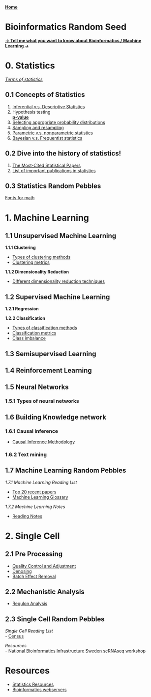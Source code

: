 **[Home](https://yolanda-ht.github.io/BioinformaticsRandomSeed/)**

# Bioinformatics Random Seed
**[-> Tell me what you want to know about Bioinformatics / Machine Learning ->](https://github.com/Yolanda-HT/BioinformaticsRandomSeed/issues/new)**

# 0. Statistics <br>
   *[Terms of statistics](Statistics/StatisticsTerms.MD)*
## 0.1 Concepts of Statistics
1. [Inferential v.s. Descriptive Statistics](Statistics/InferentialAndDescriptiveStatistics.MD)
2. Hypothesis testing <br>
**[p-value](Statistics/p-value.MD)**
3. [Selecting appropriate probability distributions](Statistics/Distributions.MD)
4. [Sampling and resampling](Statistics/SamplingAndResampling.MD)
5. [Parametric v.s. nonparametric statistics](Statistics/ParametricAndNonparametric.MD)
6. [Bayesian v.s. Frequentist statistics](Statistics/BayesianAndFrequentist.MD)

## 0.2 Dive into the history of statistics!
1. [The Most-Cited Statistical Papers](http://citeseerx.ist.psu.edu/viewdoc/download?doi=10.1.1.231.5042&rep=rep1&type=pdf)
2. [List of important publications in statistics](https://en.wikipedia.org/wiki/List_of_important_publications_in_statistics)

## 0.3 Statistics Random Pebbles
[Fonts for math](Statistics/Fonts_for_math.pdf)

# 1. Machine Learning

## 1.1 Unsupervised Machine Learning

**1.1.1 Clustering**
   - [Types of clustering methods](machineLearning/Unsupervised/DifferentClusteringMethods.MD)
   - [Clustering metrics](machineLearning/Unsupervised/ClusteringMetrics.MD)
   
**1.1.2 Dimensionality Reduction**
   - [Different dimensionality reduction techniques](machineLearning/Unsupervised/DimensionalityReduction.MD)

## 1.2 Supervised Machine Learning

**1.2.1 Regression**

**1.2.2 Classification**
   - [Types of classification methods](machineLearning/Supervised/DifferentClassificationMethods.MD)
   - [Classification metrics](machineLearning/Supervised/ClassificationMetrics.MD)
   - [Class imbalance](machineLearning/Supervised/ClassImbalance.MD)

## 1.3 Semisupervised Learning

## 1.4 Reinforcement Learning

## 1.5 Neural Networks

### 1.5.1 Types of neural networks

## 1.6 Building Knowledge network
### 1.6.1 Causal Inference
  - [Causal Inference Methodology](machineLearning/KnowledgeNetwork/CausalInferenceMethodology.MD)
    
### 1.6.2 Text mining


## 1.7 Machine Learning Random Pebbles
  *1.7.1 Machine Learning Reading List*
   - [Top 20 recent papers](https://www.kdnuggets.com/2017/04/top-20-papers-machine-learning.html)
   - [Machine Learning Glossary](https://ml-cheatsheet.readthedocs.io/en/latest/index.html)

  *1.7.2 Machine Learning Notes*
  - [Reading Notes](machineLearning/ReadingNotes)


   
# 2. Single Cell
## 2.1 Pre Processing
   - [Quality Control and Adjustment](/SingleCell/QualityControl_Adjustment.MD)
   - [Denosing](/SingleCell/Denoising.MD)
   - [Batch Effect Removal](/SingleCell/Combat.MD)

## 2.2 Mechanistic Analysis
   - [Regulon Analysis](SingleCell/RegulonAnalysis.MD)

## 2.3 Single Cell Random Pebbles
   *Single Cell Reading List* <br>
      - [Census](SingleCell/note_2017_NAT-METHOD_Census.MD)

   *Resources* <br>
      - [National Bioinformatics Infrastructure Sweden scRNAseq workshop](https://nbisweden.github.io/workshop-scRNAseq/)

# Resources
- [Statistics Resources](Statistics/StatisticsResources.MD)
- [Bioinformatics webservers](BioinformaticsServers.MD)

